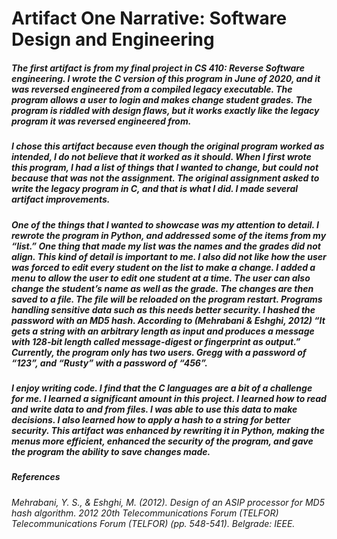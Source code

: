 # Artifact One Narrative: Software Design and Engineering

##### The first artifact is from my final project in CS 410: Reverse Software engineering. I wrote the C version of this program in June of 2020, and it was reversed engineered from a compiled legacy executable. The program allows a user to login and makes change student grades.  The program is riddled with design flaws, but it works exactly like the legacy program it was reversed engineered from.

##### I chose this artifact because even though the original program worked as intended, I do not believe that it worked as it should. When I first wrote this program, I had a list of things that I wanted to change, but could not because that was not the assignment. The original assignment asked to write the legacy program in C, and that is what I did. I made several artifact improvements. 

##### One of the things that I wanted to showcase was my attention to detail. I rewrote the program in Python, and addressed some of the items from my “list.” One thing that made my list was the names and the grades did not align. This kind of detail is important to me. I also did not like how the user was forced to edit every student on the list to make a change. I added a menu to allow the user to edit one student at a time. The user can also change the student’s name as well as the grade. The changes are then saved to a file. The file will be reloaded on the program restart. Programs handling sensitive data such as this needs better security. I hashed the password with an MD5 hash. According to (Mehrabani & Eshghi, 2012) “It gets a string with an arbitrary length as input and produces a message with 128-bit length called message-digest or fingerprint as output.” Currently, the program only has two users. Gregg with a password of “123”, and “Rusty” with a password of “456”. 

##### I enjoy writing code. I find that the C languages are a bit of a challenge for me. I learned a significant amount in this project. I learned how to read and write data to and from files. I was able to use this data to make decisions. I also learned how to apply a hash to a string for better security. This artifact was enhanced by rewriting it in Python, making the menus more efficient, enhanced the security of the program, and gave the program the ability to save changes made.

##### References
###### Mehrabani, Y. S., & Eshghi, M. (2012). Design of an ASIP processor for MD5 hash algorithm. 2012 20th Telecommunications Forum (TELFOR) Telecommunications Forum (TELFOR) (pp. 548-541). Belgrade: IEEE.

